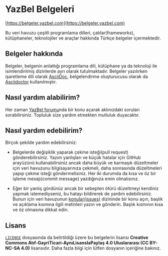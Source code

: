 # YazBel Belgeleri

[https://belgeler.yazbel.com](https://belgeler.yazbel.com)

Bu veri havuzu çeşitli programlama dilleri, çatılar(frameworks), kütüphaneler, teknolojiler ve araçlar hakkında Türkçe
belgeler içermektedir.

## Belgeler hakkında

Belgeler, belgenin anlattığı programlama dili, kütüphane ya da teknoloji ile isimlendirilmiş dizinlerde ayrı olarak
tutulmaktadır. Belgeler yazılırken işaretleme dili olarak [AsciiDoc](http://www.methods.co.nz/asciidoc/), belgelendirme
oluşturucusu olarak da [Asciidoctor](http://asciidoctor.org/) kullanılmıştır.

## Nasıl yardım alabilirim?

Her zaman [YazBel forumu](https://forum.yazbel.com/)nda bir konu açarak aklınızdaki soruları sorabilirsiniz. Topluluk
size yardım etmekten mutluluk duyacaktır.

## Nasıl yardım edebilirim?

Birçok şekilde yardım edebilirsiniz:

- Belgelerde değişiklik yaparak çekme isteği(pull request) gönderebilirsiniz. Yazım yanlışları ve küçük hatalar için
GitHub arayüzünü kullanabilirsiniz ancak daha büyük ve karmaşık düzeltmeler için veri havuzunu bilgisayarınıza çekmeli,
daha sonrasında düzeltmeleri yapıp çekme isteği göndermelisiniz. Her iki durumda da kısa ve öz bir
işleme mesajı(commit message) yazdığınıza emin olmalısınız.

- Eğer bir yanlış gördünüz ancak bir sebepten ötürü düzeltmeyi kendiniz yapmak istemediyseniz, bu hatayı bildirerek de
yardım edebilirsiniz. Bunun için veri havuzunun [konular(issues)](https://github.com/yazbel/belgeler/issues) dizininde
bir konu açın, başlık ve açıklama kısmına ilgili metinleri yazın ve gönderin. Başlık kısmının kısa ve öz olmasına dikkat
edin.

## Lisans

[`LICENSE`](https://github.com/yazbel/belgeler/blob/master/LICENSE) dosyasında da belirtildiği üzere bu
belgelerin lisansı **Creative Commons Atıf-GayriTicari-AynıLisanslaPaylaş 4.0 Uluslararası (CC BY-NC-SA 4.0)**
lisansıdır. Daha fazla bilgi için lütfen dosyanın içeriğine bakınız.
